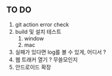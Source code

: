 ## TO DO

1. git action error check
2. build 및 설치 테스트
   1. window
   2. mac
3. 실패가 있다면 log를 볼 수 있게, 어디서 ?
4. 웹 트래커 열기 ? 무쓸모인지
5. 안드로이드 확장
